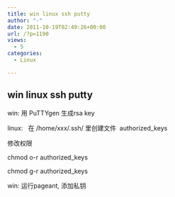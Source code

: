 ```yaml
---
title: win linux ssh putty
author: "-"
date: 2011-10-19T02:49:26+00:00
url: /?p=1190
views:
  - 5
categories:
  - Linux

---
```

## win linux ssh putty
win: 用 PuTTYgen 生成rsa key

linux:   在 /home/xxx/.ssh/ 里创建文件  authorized_keys

修改权限

chmod o-r authorized_keys

chmod g-r authorized_keys

win: 运行pageant, 添加私钥

